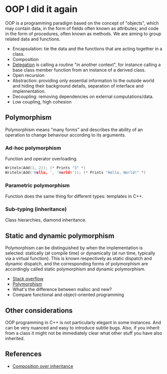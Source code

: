 # OOP I did it again 

OOP is a programming paradigm based on the concept of "objects", which may
contain data, in the form of fields often known as attributes; and code in the
form of procedures, often known as methods. We are aiming to group related data
and functions.

- Encapsulation: tie the data and the functions that are acting together in a
class.
- Composition
- [Delegation](https://en.wikipedia.org/wiki/Delegation_(computing)) is calling
a routine "in another context", for instance calling a base class member
function from an instance of a derived class.
- Open recursion
- Abstraction: providing only essential information to the outside world and
hiding their background details, separation of interface and implementation.
- Decoupling: removing dependencies on external computations/data.
- Low coupling, high cohesion

## Polymorphism
Polymorphism means "many forms" and describes the ability of an operation to
change behaviour according to its arguments.

### Ad-hoc polymorphism
Function and operator overloading.

```cpp
Writeln(Add(1, 2)); (* Prints "3" *)
Writeln(Add('Hello, ', 'World!')); (* Prints "Hello, World!" *)
```

### Parametric polymorphism
Function does the same thing for different types: templates in C++.

### Sub-typing (inheritance)
Class hierarchies, diamond inheritance.

## Static and dynamic polymorphism
Polymorphism can be distinguished by when the implementation is selected:
statically (at compile time) or dynamically (at run time, typically via a
virtual function). This is known respectively as static dispatch and dynamic
dispatch, and the corresponding forms of polymorphism are accordingly called
static polymorphism and dynamic polymorphism.

- [Stack overflow](https://en.wikipedia.org/wiki/Stack_buffer_overflow)
- [Polymorphism](https://en.wikipedia.org/wiki/Polymorphism_(computer_science))
- What's the difference between malloc and new?
- Compare functional and object-oriented programming

## Other considerations
OOP programming in C++ is not particularly elegant in some instances. And can
be very nuanced and easy to introduce subtle bugs. Also, if you inherit from a
class it might not be immediately clear what other stuff you have also
inherited.

## References
- [Composition over inheritance](https://en.wikipedia.org/wiki/Composition_over_inheritance)

